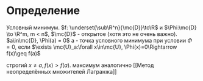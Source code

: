 # Определение
Условный минимум. $f: \underset{\sub\R^n}{\mc{D}}\to\R$ и $\Phi:\mc{D} \to \R^m, m < n$, $\mc{D}$ - открытое (хотя это не очень важно). $a\in\mc{D}, \Phi(a) = 0$
a - точка условного минимума при условии $\Phi = 0$, если $\exists \mc{U}_a:\forall x\in\mc{U}, \Phi(x)=0\Rightarrow f(x)\geq f(a)$

строгий $x\neq a, f(x) > f(a)$.
максимум аналогично
[[Метод неопределённых множителей Лагранжа]]
